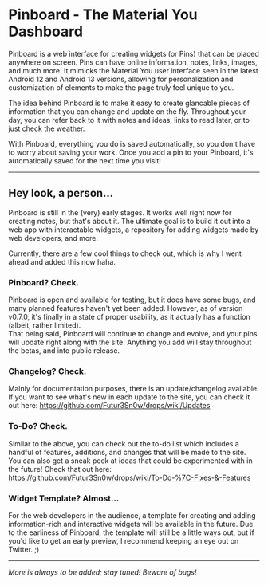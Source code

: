 # Pinboard - The Material You Dashboard
Pinboard is a web interface for creating widgets (or Pins) that can be placed anywhere on screen. Pins can have online information, notes, links, images, and much more.
It mimicks the Material You user interface seen in the latest Android 12 and Android 13 versions, allowing for personalization and customization of elements to make the page truly feel unique to you.

The idea behind Pinboard is to make it easy to create glancable pieces of information that you can change and update on the fly. Throughout your day, you can refer back to it with notes and ideas, links to read later, or to just check the weather.

With Pinboard, everything you do is saved automatically, so you don't have to worry about saving your work. Once you add a pin to your Pinboard, it's automatically saved for the next time you visit!
***
## Hey look, a person...
Pinboard is still in the (very) early stages. It works well right now for creating notes, but that's about it. The ultimate goal is to build it out into a web app with interactable widgets, a repository for adding widgets made by web developers, and more.

Currently, there are a few cool things to check out, which is why I went ahead and added this now haha.

### Pinboard? Check.
Pinboard is open and available for testing, but it does have some bugs, and many planned features haven't yet been added. However, as of version v0.7.0, it's finally in a state of proper usability, as it actually has a function (albeit, rather limited).<br>
That being said, Pinboard will continue to change and evolve, and your pins will update right along with the site. Anything you add will stay throughout the betas, and into public release.

### Changelog? Check.
Mainly for documentation purposes, there is an update/changelog available. If you want to see what's new in each update to the site, you can check it out here: 
https://github.com/Futur3Sn0w/drops/wiki/Updates

### To-Do? Check.
Similar to the above, you can check out the to-do list which includes a handful of features, additions, and changes that will be made to the site. You can also get a sneak peek at ideas that could be experimented with in the future! Check that out here:
https://github.com/Futur3Sn0w/drops/wiki/To-Do-%7C-Fixes-&-Features

### Widget Template? Almost...
For the web developers in the audience, a template for creating and adding information-rich and interactive widgets will be available in the future. Due to the earliness of Pinboard, the template will still be a little ways out, but if you'd like to get an early preview, I recommend keeping an eye out on Twitter. ;)

***
_More is always to be added; stay tuned!_
_Beware of bugs!_
